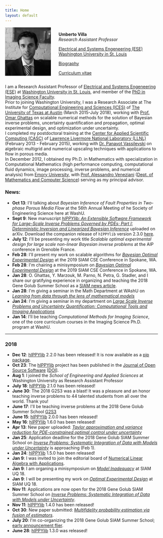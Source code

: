 ```yaml
---
title: Home
layout: default
---
```


<div id="twosided">
<div id="left" style="float: left; max-width: 30%;border: 10px"> 
    <img src="images/profile.jpg" />
</div>
<div id="right" style="float: right; width: 65%; vertical-align: middle;">
<p> <b>Umberto Villa</b> <br> <em>Research Assistant Professor</em> </p>
<p> <a href="https://ese.wustl.edu/Pages/default.aspx" target="blank">Electrical and Systems Engeneering (ESE)</a><br>
<a href="https://wustl.edu" target="blank">Washington University in St. Louis</a></p>
<p> <a href="https://engineering.wustl.edu/Profiles/Pages/Umberto-Villa.aspx">Biography </a> </p>
<p> <a href="files/UmbertoVilla_cv.pdf">Curriculum vitae </a> </p>
</div>
</div>
<div id="clearer" style="clear: both"> </div>

I am a Research Assistant Professor of [Electrical and Systems Engeneering (ESE)](https://ese.wustl.edu/Pages/default.aspx) at [Washington University in St. Louis](https://wustl.edu), and member of the [PhD in Imaging Science Faculty](https://engineering.wustl.edu/departments-faculty/interdisciplinary-degree-programs/imaging-science/Pages/default.aspx).<br>
Prior to joining Washington University, I was a Research Associate at The Institute for [Computational Engineering and Sciences (ICES)](http://ices.utexas.edu/) of [The University of Texas at Austin](http://utexas.edu/) (March 2015-July 2018), working with [Prof. Omar Ghattas](http://users.ices.utexas.edu/~omar) on scalable numerical methods for the solution of Bayesian inverse problems, uncertainty quantification and propagation, optimal experimental design, and optimization under uncertainty.<br>
I completed my postdoctoral training at the [Center for Applied Scientific Computing (CASC)](http://computation.llnl.gov/casc/) of [Lawrence Livermore National Laboratory (LLNL)](https://llnl.gov/) (February 2013 - February 2015), working with [Dr. Panayot Vassilevski](http://people.llnl.gov/vassilevski1) on algebraic multigrid and numerical upscaling techniques with applications to flow in porous media.<br>
In December 2012, I obtained my Ph.D. in Mathematics with specialization in Computational Mathematics (high performance computing, computational fluid dynamics, image processing,
inverse problems, and numerical analysis) from [Emory University](http://emory.edu/), with [Prof. Alessandro Veneziani](http://mathcs.emory.edu/~ale)
([Dept. of Mathematics and Computer Science](http://www.mathcs.emory.edu/)) serving as my principal advisor.

### News:

- **Oct 13**: I'll talking about *Bayesian Inference of Fault Properties in Two-phase Porous Media Flow* at the 56th Annual Meeting of he Society of Engineering Science here at WashU.
- **Sept 9**: New manuscript [*hIPPYlib: An Extensible Software Framework for Large-Scale Inverse Problems Governed by PDEs; Part I: Deterministic Inversion and Linearized Bayesian Inference*](https://arxiv.org/abs/1909.03948) uploaded on arXiv. Download the companion release of `hIPPYlib` version 2.3.0 [here](https://zenodo.org/record/3401577/files/hippylib/hippylib-2.3.0.zip?download=1).
- **July 12**: I'll be presenting my work title *Scalable optimal experimental design for large scale non-linear Bayesian inverse problems* at the AIP conference in Grenoble France.
- **Feb 28**: I'll present my work on scalable algorithms for [*Bayesian Optimal Experimental Design*](http://meetings.siam.org/sess/dsp_talk.cfm?p=96535) at the 2019 SIAM CSE Conference in Spokane, WA.
- **Feb 28**: I'm chairing a minisymposium on [*Bayesian Optimal Experimental Design*](http://meetings.siam.org/sess/dsp_programsess.cfm?SESSIONCODE=66056) at the 2019 SIAM CSE Conference in Spokane, WA.
- **Jan 28**: O. Ghattas, Y. Marzouk, M. Parno, N. Petra, G. Stadler, and I share our gratifying experience in organizing and teaching the 2018 Gene Golub Summer School as a [SIAM news article](https://sinews.siam.org/Details-Page/students-tackle-bayesian-inverse-problems-in-the-colorado-rockies).
- **Jan 28**: I'm giving a seminar in the Math Department at WAshU on [*Learning from data through the lens of mathematical models*](https://math.wustl.edu/events/analysis-seminar-learning-data-through-lens-mathematical-models-gentle-introduction-bayesian?d=2019-01-28)
- **Jan 24**: I'm giving a seminar in my department on [*Large Scale Inverse Problems and Uncertainty Quantification: Computational Tools and Imaging Applications*](https://engineering.wustl.edu/Events/Documents/Umberto%20Villa%20Seminar%201.24.19.pdf)
- **Jan 14**: I'll be teaching *Computational Methods for Imaging Science*, one of the core curriculum courses in the Imaging Science Ph.D. program at WashU.

---
### 2018
- **Dec 12**: [hIPPYlib](https://hippylib.github.io) 2.2.0 has been released! It is now available as a [pip package](https://pypi.org/project/hippylib/2.2.0/).
- **Oct 23**: The [hIPPYlib](https://hippylib.github.io) project has been published in the [Journal of Open Source Software](http://joss.theoj.org/) [[DOI](https://doi.org/10.21105/joss.00940)].
- **Aug 1**: I joined the *School of Engineering and Applied Sciences* at Washington University as Research Assistant Professor
- **July 18**: [hIPPYlib](https://hippylib.github.io) 2.1.0 has been released!
- **June 30**: The 2018 G2S3 was a blast! It was a pleasure and an honor teaching inverse problems to 44 talented students from all over the world. Thank you!
- **June 17**: I'll be teaching inverse problems at the 2018 Gene Golub Summer School [G2S3](http://g2s3.com)
- **June 15**: [hIPPYlib](https://hippylib.github.io) 2.0.0 has been released!
- **May 16**: [hIPPYlib](https://hippylib.github.io) 1.6.0 has been released!
- **Apr 13**: New paper uploaded: [*Taylor approximation and variance reduction for PDE-constrained optimal control under uncertainty*](https://arxiv.org/abs/1804.04301)
- **Jan 25**: Application deadline for the 2018 Gene Golub SIAM Summer School on [*Inverse Problems: Systematic Integration of Data with Models under Uncertainty*](http://g2s3.com) is approaching (Feb 1).
- **Jan 24**: [hIPPYlib](https://hippylib.github.io) 1.5.0 has been released!
- **Jan 9**: I was invited to join the editorial board of [Numerical Linear Algebra with Applications](http://onlinelibrary.wiley.com/journal/10.1002/(ISSN)1099-1506).
- **Jan 9**: I am organing a minisymposium on [*Model Inadequacy*](http://meetings.siam.org/sess/dsp_programsess.cfm?SESSIONCODE=63800) at SIAM UQ 18.
- **Jan 9**: I will be presenting my work on [*Optimal Experimental Design*](http://meetings.siam.org/sess/dsp_programsess.cfm?SESSIONCODE=63734) at SIAM UQ 18.
- **Nov 11**: Applications are now open for the 2018 Gene Golub SIAM Summer School on [*Inverse Problems: Systematic Integration of Data with Models under Uncertainty*](http://g2s3.com).
- **Nov 11**: [hIPPYlib](https://hippylib.github.io) 1.4.0 has been released!
- **Oct 30**: New paper submitted: [*Multifidelity probability estimation via fusion of estimators*](http://web.mit.edu/bokramer/www/img/pubs/KramerMarquesPeherstorferVillaWillcox17-fusedIS-TR.pdf).
- **July 20**: I'm co-organizing the 2018 Gene Golub SIAM Summer School; [early announcement flier](http://math.nyu.edu/~stadler/GGSS18).
- **June 28**: [hIPPYlib](https://hippylib.github.io) 1.3.0 was released!
